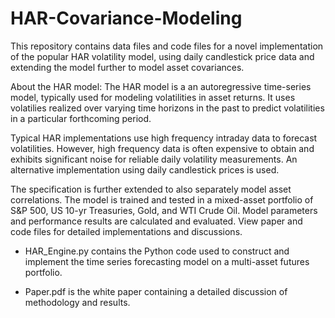# HAR-Covariance-Modeling

This repository contains data files and code files for a novel implementation of the popular HAR volatility model, using daily candlestick price data and extending the 
model further to model asset covariances. 

About the HAR model: The HAR model is a an autoregressive time-series model, typically used for modeling volatilities in asset returns. It uses volatilies realized over 
varying time horizons in the past to predict volatilities in a particular forthcoming period. 

Typical HAR implementations use high frequency intraday data to forecast volatilities. However, high frequency data is often expensive to obtain and exhibits significant
noise for reliable daily volatility measurements. An alternative implementation using daily candlestick prices is used. 

The specification is further extended to also separately model asset correlations. The model is trained and tested in a mixed-asset portfolio of S&P 500, US 10-yr Treasuries,
Gold, and WTI Crude Oil. Model parameters and performance results are calculated and evaluated. View paper and code files for detailed implementations and discussions.

- HAR_Engine.py contains the Python code used to construct and implement the time series forecasting model on a multi-asset futures portfolio.

- Paper.pdf is the white paper containing a detailed discussion of methodology and results.
